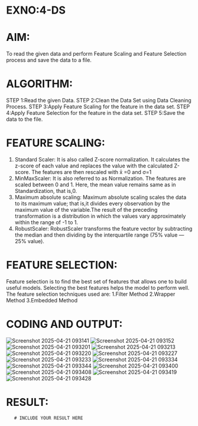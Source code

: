 # EXNO:4-DS
# AIM:
To read the given data and perform Feature Scaling and Feature Selection process and save the
data to a file.

# ALGORITHM:
STEP 1:Read the given Data.
STEP 2:Clean the Data Set using Data Cleaning Process.
STEP 3:Apply Feature Scaling for the feature in the data set.
STEP 4:Apply Feature Selection for the feature in the data set.
STEP 5:Save the data to the file.

# FEATURE SCALING:
1. Standard Scaler: It is also called Z-score normalization. It calculates the z-score of each value and replaces the value with the calculated Z-score. The features are then rescaled with x̄ =0 and σ=1
2. MinMaxScaler: It is also referred to as Normalization. The features are scaled between 0 and 1. Here, the mean value remains same as in Standardization, that is,0.
3. Maximum absolute scaling: Maximum absolute scaling scales the data to its maximum value; that is,it divides every observation by the maximum value of the variable.The result of the preceding transformation is a distribution in which the values vary approximately within the range of -1 to 1.
4. RobustScaler: RobustScaler transforms the feature vector by subtracting the median and then dividing by the interquartile range (75% value — 25% value).

# FEATURE SELECTION:
Feature selection is to find the best set of features that allows one to build useful models. Selecting the best features helps the model to perform well.
The feature selection techniques used are:
1.Filter Method
2.Wrapper Method
3.Embedded Method

# CODING AND OUTPUT:
![Screenshot 2025-04-21 093141](https://github.com/user-attachments/assets/ed7dd39f-c635-4a89-968e-fc29c5f86062)
![Screenshot 2025-04-21 093152](https://github.com/user-attachments/assets/62691526-1e5b-4551-9c6d-362c7fef14fd)
![Screenshot 2025-04-21 093201](https://github.com/user-attachments/assets/8295e4af-5b56-4daf-9bb5-a3710de50572)
![Screenshot 2025-04-21 093213](https://github.com/user-attachments/assets/897dfa22-4129-4fdd-aac9-90adfda850cb)
![Screenshot 2025-04-21 093220](https://github.com/user-attachments/assets/44e0a22e-5283-4a81-a093-37a7e4fdc051)
![Screenshot 2025-04-21 093227](https://github.com/user-attachments/assets/ef3278cd-d699-456f-a5cd-473d6abe29fd)
![Screenshot 2025-04-21 093233](https://github.com/user-attachments/assets/eee8dbe4-5c70-4c2b-8b2e-fe861d4bf772)
![Screenshot 2025-04-21 093334](https://github.com/user-attachments/assets/1b08b4d9-a9c1-4ab5-a14a-76d624716581)
![Screenshot 2025-04-21 093344](https://github.com/user-attachments/assets/97f5e3d5-0040-4588-8e79-0a337b854e75)
![Screenshot 2025-04-21 093400](https://github.com/user-attachments/assets/b8790cf4-8c3e-4ca5-b385-1cd1c44af9c2)
![Screenshot 2025-04-21 093408](https://github.com/user-attachments/assets/80255923-5c30-42da-a957-2d5ca981a39b)
![Screenshot 2025-04-21 093419](https://github.com/user-attachments/assets/4a754a25-49f9-453e-b38d-ed8fcd732607)
![Screenshot 2025-04-21 093428](https://github.com/user-attachments/assets/5c5e026c-9851-403d-ab95-314721ca3aa0)


# RESULT:
       # INCLUDE YOUR RESULT HERE

